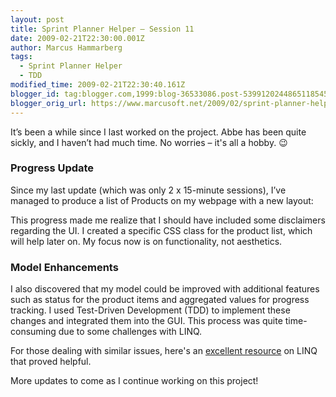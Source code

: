 ```yaml
---
layout: post
title: Sprint Planner Helper – Session 11
date: 2009-02-21T22:30:00.001Z
author: Marcus Hammarberg
tags:
  - Sprint Planner Helper
  - TDD
modified_time: 2009-02-21T22:30:40.161Z
blogger_id: tag:blogger.com,1999:blog-36533086.post-5399120244865118545
blogger_orig_url: https://www.marcusoft.net/2009/02/sprint-planner-helper-session-11.html
---
```


It’s been a while since I last worked on the project. Abbe has been quite sickly, and I haven’t had much time. No worries – it's all a hobby. 😉

### Progress Update

Since my last update (which was only 2 x 15-minute sessions), I’ve managed to produce a list of Products on my webpage with a new layout:

This progress made me realize that I should have included some disclaimers regarding the UI. I created a specific CSS class for the product list, which will help later on. My focus now is on functionality, not aesthetics.

### Model Enhancements

I also discovered that my model could be improved with additional features such as status for the product items and aggregated values for progress tracking. I used Test-Driven Development (TDD) to implement these changes and integrated them into the GUI. This process was quite time-consuming due to some challenges with LINQ.

For those dealing with similar issues, here's an [excellent resource](http://msdn.microsoft.com/en-us/vcsharp/aa336746.aspx) on LINQ that proved helpful.

More updates to come as I continue working on this project!
